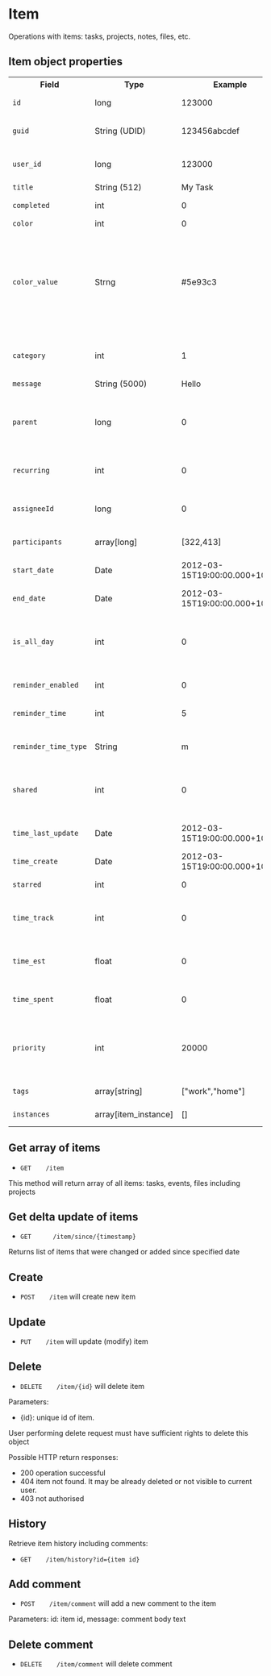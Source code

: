 Item
========

Operations with items: tasks, projects, notes, files, etc.


Item  object properties
------------

<table>
    <tr>
        <th>Field</th>
        <th>Type</th>
         <th>Example</th>
        <th>Description</th>
    </tr>
    <tr>
        <td><code>id</code></td>
        <td>long</td>
        <td>123000</td>
        <td>Globally unique item Identifier</td>
    </tr>
       <tr>
        <td><code>guid</code></td>
        <td>String (UDID)</td>
        <td>123456abcdef</td>
        <td>Globally unique item Identifier used for public sharing</td>
    </tr>
     <tr>
        <td><code>user_id</code></td>
        <td>long</td>
        <td>123000</td>
        <td>user id of owner, user who created this item</td>
    </tr>  
     <tr>
        <td><code>title</code></td>
        <td>String (512)</td>
        <td>My Task</td>
        <td>title</td>
    </tr>  
       <tr>
        <td><code>completed</code></td>
        <td>int</td>
        <td>0</td>
        <td>Indication if this item is completed</td>
    </tr>  
       <tr>
        <td><code>color</code></td>
        <td>int</td>
        <td>0</td>
        <td>Color tag</td>
    </tr> 
    <tr>
        <td><code>color_value</code></td>
        <td>Strng</td>
        <td>#5e93c3</td>
        <td>Color value used for projects. Default: #5e93c3<br/>One of these colors: ['#5e93c3', '#fc2f6a', '#fd9426', '#fecb2e', '#55ce2e', '#cb77df', '#a18460']</td>
    </tr> 
    <tr>
        <td><code>category</code></td>
        <td>int</td>
        <td>1</td>
        <td>Category (or type) of item: 0:project 1: task 2:event 4: note 5:file</td>
    </tr> 
       <tr>
        <td><code>message</code></td>
        <td>String (5000)</td>
        <td>Hello</td>
        <td>Item description text</td>
    </tr> 
       <tr>
        <td><code>parent</code></td>
        <td>long</td>
        <td>0</td>
        <td>Unique id of parent item. Default: 0. 0 means item is not child of another item and not inside of project</td>
    </tr> 
       <tr>
        <td><code>recurring</code></td>
        <td>int</td>
        <td>0</td>
        <td>0: not recurring, 1: daily, 2: weekly, 3: monthly, 4: yearly</td>
    </tr> 
       <tr>
        <td><code>assigneeId</code></td>
        <td>long</td>
        <td>0</td>
        <td>Assignee, primary responsible person. User id of user whom item is assigned to</td>
    </tr> 
        <tr>
        <td><code>participants</code></td>
        <td>array[long]</td>
        <td>[322,413]</td>
        <td>array of user id for this item participants</td>
    </tr>    
         <tr>
        <td><code>start_date</code></td>
        <td>Date</td>
        <td>2012-03-15T19:00:00.000+10:00</td>
        <td>Start date and time for this item. Default:null.</td>
    </tr>    
          <tr>
        <td><code>end_date</code></td>
        <td>Date</td>
        <td>2012-03-15T19:00:00.000+10:00</td>
        <td>End date and time for this item. Default:null.</td>
    </tr>
             <tr>
        <td><code>is_all_day</code></td>
        <td>int</td>
        <td>0</td>
        <td>Indicator that this item is "all day" event. Only date without time should be used from start/end date field..</td>
    </tr>
          <tr>
        <td><code>reminder_enabled</code></td>
        <td>int</td>
        <td>0</td>
        <td>Enable alarm/reminder.</td>
    </tr>    
           <tr>
        <td><code>reminder_time</code></td>
        <td>int</td>
        <td>5</td>
        <td>When alarm is happening. Time before start_date.</td>
    </tr>   
             <tr>
        <td><code>reminder_time_type</code></td>
        <td>String</td>
        <td>m</td>
        <td>reminder_time measure: m:minutes, h: hours, d: days.</td>
    </tr>     
              <tr>
        <td><code>shared</code></td>
        <td>int</td>
        <td>0</td>
        <td>0: Item is private. 1: item is shared, visile to team memebrs (Business account feature)</td>
    </tr>
   <tr>
        <td><code>time_last_update</code></td>
        <td>Date</td>
        <td>2012-03-15T19:00:00.000+10:00</td>
        <td>Timestamp when this item was last changed (updated).</td>
    </tr>
       <tr>
        <td><code>time_create</code></td>
        <td>Date</td>
        <td>2012-03-15T19:00:00.000+10:00</td>
        <td>Timestamp when this item was created.</td>
    </tr>
           <tr>
        <td><code>starred</code></td>
        <td>int</td>
        <td>0</td>
        <td>If item is marked as starred, 1 or 0</td>
    </tr>
           <tr>
        <td><code>time_track</code></td>
        <td>int</td>
        <td>0</td>
        <td>1/0 flag to specify if time tracking is enabled for htis item. Default:0.</td>
    </tr>
               <tr>
        <td><code>time_est</code></td>
        <td>float</td>
        <td>0</td>
        <td>Time estimated for this item, in hours. Used in time tracking calculations.Optional.</td>
    </tr>
                 <tr>
        <td><code>time_spent</code></td>
        <td>float</td>
        <td>0</td>
        <td>Total time spent recorded for this item.</td>
    </tr>
                     <tr>
        <td><code>priority</code></td>
        <td>int</td>
        <td>20000</td>
        <td>Arbitrary priority. 10000-19999:low, 20000-29999:normal, 30000:high. Default: 20000 (normal)</td>
    </tr>
                        <tr>
        <td><code>tags</code></td>
        <td>array[string]</td>
        <td>["work","home"]</td>
        <td>array or tags added to item</td>
    </tr>
     <tr>
        <td><code>instances</code></td>
        <td>array[item_instance]</td>
        <td>[]</td>
        <td>array of instances for recurring item</td>
    </tr>
</table>


Get array of items
------------

* `GET    /item` 

This method will return array of all items: tasks, events, files including projects


Get delta update of items
------------

* `GET  	/item/since/{timestamp}`

Returns list of items that were changed or added since specified date


Create
------------

* `POST    /item` will create new item



Update
------------

* `PUT    /item` will update (modify) item


Delete
------------

* `DELETE    /item/{id}` will delete item

Parameters:
* {id}: unique id of item.

User performing delete request must have sufficient rights to delete this object

Possible HTTP return responses:

* 200 operation successful
* 404 item not found. It may be already deleted or not visible to current user.
* 403 not authorised

History
-----------

Retrieve item history including comments:

* `GET    /item/history?id={item id}` 

Add comment
------------

* `POST    /item/comment` will add a new comment to the item

Parameters: id: item id, message: comment body text

Delete comment
------------

* `DELETE    /item/comment` will delete comment
